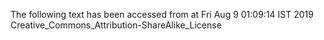 The following text has been accessed from at Fri Aug 9 01:09:14 IST 2019
Creative_Commons_Attribution-ShareAlike_License
